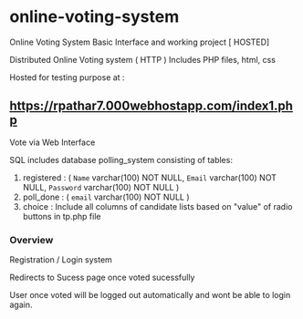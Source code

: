 # online-voting-system
Online Voting System Basic Interface and working project [ HOSTED]

Distributed Online Voting system ( HTTP )
Includes PHP files, html, css

Hosted for testing purpose at : <h2>https://rpathar7.000webhostapp.com/index1.php</h2>

Vote via Web Interface

SQL includes database polling_system consisting of tables:
1. registered : (
  `Name` varchar(100) NOT NULL,
  `Email` varchar(100) NOT NULL,
  `Password` varchar(100) NOT NULL
)
2. poll_done : (
  `email` varchar(100) NOT NULL
)
3. choice  : Include all columns of candidate lists based on "value" of radio buttons in tp.php file


<h3>Overview</h3>
Registration / Login system

Redirects to Sucess page once voted sucessfully

User once voted will be logged out automatically and wont be able to login again.


